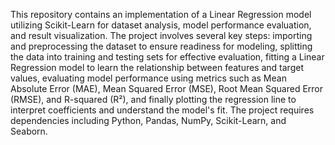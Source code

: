This repository contains an implementation of a Linear Regression model utilizing Scikit-Learn for dataset analysis, model performance evaluation, and result visualization. The project involves several key steps: importing and preprocessing the dataset to ensure readiness for modeling, splitting the data into training and testing sets for effective evaluation, fitting a Linear Regression model to learn the relationship between features and target values, evaluating model performance using metrics such as Mean Absolute Error (MAE), Mean Squared Error (MSE), Root Mean Squared Error (RMSE), and R-squared (R²), and finally plotting the regression line to interpret coefficients and understand the model's fit. The project requires dependencies including Python, Pandas, NumPy, Scikit-Learn, and Seaborn.
